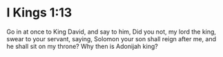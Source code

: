 # I Kings 1:13

Go in at once to King David, and say to him, Did you not, my lord the king, swear to your servant, saying, Solomon your son shall reign after me, and he shall sit on my throne? Why then is Adonijah king?
